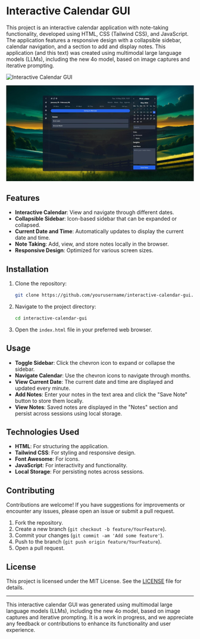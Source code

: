 # Interactive Calendar GUI

This project is an interactive calendar application with note-taking functionality, developed using HTML, CSS (Tailwind CSS), and JavaScript. The application features a responsive design with a collapsible sidebar, calendar navigation, and a section to add and display notes. This application (and this text) was created using multimodal large language models (LLMs), including the new 4o model, based on image captures and iterative prompting.

![Interactive Calendar GUI](your-image-link.jpg)

![Cover image](Screenshot_2024-05-14_16-02-19.jpg)

## Features

- **Interactive Calendar**: View and navigate through different dates.
- **Collapsible Sidebar**: Icon-based sidebar that can be expanded or collapsed.
- **Current Date and Time**: Automatically updates to display the current date and time.
- **Note Taking**: Add, view, and store notes locally in the browser.
- **Responsive Design**: Optimized for various screen sizes.

## Installation

1. Clone the repository:

   ```bash
   git clone https://github.com/yourusername/interactive-calendar-gui.git
   ```

2. Navigate to the project directory:

   ```bash
   cd interactive-calendar-gui
   ```

3. Open the `index.html` file in your preferred web browser.

## Usage

- **Toggle Sidebar**: Click the chevron icon to expand or collapse the sidebar.
- **Navigate Calendar**: Use the chevron icons to navigate through months.
- **View Current Date**: The current date and time are displayed and updated every minute.
- **Add Notes**: Enter your notes in the text area and click the "Save Note" button to store them locally.
- **View Notes**: Saved notes are displayed in the "Notes" section and persist across sessions using local storage.

## Technologies Used

- **HTML**: For structuring the application.
- **Tailwind CSS**: For styling and responsive design.
- **Font Awesome**: For icons.
- **JavaScript**: For interactivity and functionality.
- **Local Storage**: For persisting notes across sessions.

## Contributing

Contributions are welcome! If you have suggestions for improvements or encounter any issues, please open an issue or submit a pull request.

1. Fork the repository.
2. Create a new branch (`git checkout -b feature/YourFeature`).
3. Commit your changes (`git commit -am 'Add some feature'`).
4. Push to the branch (`git push origin feature/YourFeature`).
5. Open a pull request.

## License

This project is licensed under the MIT License. See the [LICENSE](LICENSE) file for details.

---

This interactive calendar GUI was generated using multimodal large language models (LLMs), including the new 4o model, based on image captures and iterative prompting. It is a work in progress, and we appreciate any feedback or contributions to enhance its functionality and user experience.
